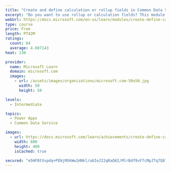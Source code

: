 ```yaml
---
title: "Create and define calculation or rollup fields in Common Data Service"
excerpt: "Do you want to use rollup or calculation fields? This module shows you how to build calculations or rollups that are defined and triggered within the data in Common Data Service, regardless of the app that accesses that data set."
webUrl: https://docs.microsoft.com/en-us/learn/modules/create-define-calculation-rollup-fields/
type: course
price: Free
length: PT42M
ratings:
  count: 84
  average: 4.607143
heat: 130

provider:
  name: Microsoft Learn
  domain: microsoft.com
  images:
    - url: /assets/images/organizations/microsoft.com-50x50.jpg
      width: 50
      height: 50

levels:
  - Intermediate

topics:
  - Power Apps
  - Common Data Service

images:
  - url: https://docs.microsoft.com/learn/achievements/create-define-calculation-rollup-fields-social.png
    width: 800
    height: 400
    isCached: true

secured: "e5HFBtVvpdq+PENjMXkWw1HNkl/u6IeJI2qRaQ6I/MlrBdf9vF7cMpJTq7Q8lmtzlnq6bw8ft3LgWdm9GqklWEQiUGeb7797KoAsSiiPKkJSCyx2EX/lRbVSITDGYzD8LZxV7JS/rB5kvXslCrg8Ls3UPOoc7a3DsYuqiei/UWhvmBoDYJLwO0WIpafQwTI99VPKgpvt9H+bKaENqC3yl5s5iZvnov5QFxmcJZzGGy4X6TjLTibiKG+c2tMqa0Lui8o4Rc/Q5TDbaMYyujHy96GkF2MEYI/4FFVSPHz8HXFRY/CeJ8F5oyJ2kXP0pCTwA8p6QSKgFXKBq8lt3jmtMgcyL9xEIZpjomTn1epWBEJs9trb8sgJRlThYGCZ649PFLVmUCkJdo/LCF/lG5V07vTv173FU25+jvtTUOO5bgU=;Wc874sr9Ha2RIUqw047IeA=="
---
```


